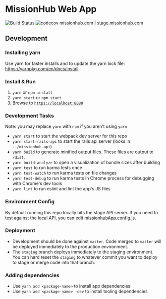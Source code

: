 # MissionHub Web App

[![Build Status](https://travis-ci.org/CruGlobal/missionhub-web.svg?branch=master)](https://travis-ci.org/CruGlobal/missionhub-web) [![codecov](https://codecov.io/gh/CruGlobal/missionhub-web/branch/master/graph/badge.svg)](https://codecov.io/gh/CruGlobal/missionhub-web)
[missionhub.com](https://www.missionhub.com) | [stage.missionhub.com](https://stage.missionhub.com)

## Development

### Installing yarn
Use yarn for faster installs and to update the yarn lock file: https://yarnpkg.com/en/docs/install

### Install & Run

1. `yarn` or `npm install`
2. `yarn start` or `npm start`
3. Browse to [`https://localhost:8080`](https://localhost:8080)

### Development Tasks
Note: you may replace `yarn` with `npm` if you aren't using `yarn`
- `yarn start` to start the webpack dev server for this repo
- `yarn start-rails-api` to start the rails api server (looks in `../missionhub-api`)
- `yarn build` to generate minified output files. These files are output to `/dist`.
- `yarn build:analyze` to open a visualization of bundle sizes after building
- `yarn test` to run karma tests once
- `yarn test-watch` to run karma tests on file changes
- `yarn test-debug` to run karma tests in Chrome process for debugging with Chrome's dev tools
- `yarn lint` to run eslint and lint the app's JS files

### Environment Config
By default running this repo locally hits the stage API server. If you need to test against the local API, you can edit [missionhubApp.config.js](https://github.com/CruGlobal/missionhub-web/blob/6619d9325424bca3381c2187d3ad2d73894abb90/app/assets/javascripts/angular/missionhubApp.config.js#L22).

### Deployment

- Development should be done against `master`. Code merged to `master` will be deployed immediately to the production environment.
- The `staging` branch deploys immediately to the staging environment. You can hard reset the `staging` to whatever commit you want to deploy to stage or merge code into that branch.

### Adding dependencies

- Use `yarn add <package-name>` to install app dependencies
- Use `yarn add <package-name> -dev` to install tooling dependencies
